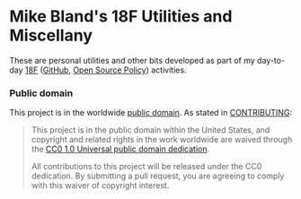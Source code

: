 # Mike Bland's 18F Utilities and Miscellany

These are personal utilities and other bits developed as part of my day-to-day [18F](https://18f.gsa.gov/) ([GitHub](https://github.com/18F), [Open Source Policy](https://github.com/18F/open-source-policy)) activities.

### Public domain

This project is in the worldwide [public domain](LICENSE.md). As stated in [CONTRIBUTING](CONTRIBUTING.md):

> This project is in the public domain within the United States, and copyright and related rights in the work worldwide are waived through the [CC0 1.0 Universal public domain dedication](https://creativecommons.org/publicdomain/zero/1.0/).
>
> All contributions to this project will be released under the CC0 dedication. By submitting a pull request, you are agreeing to comply with this waiver of copyright interest.
